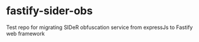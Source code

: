 # fastify-sider-obs
Test repo for migrating SIDeR obfuscation service from expressJs to Fastify web framework
